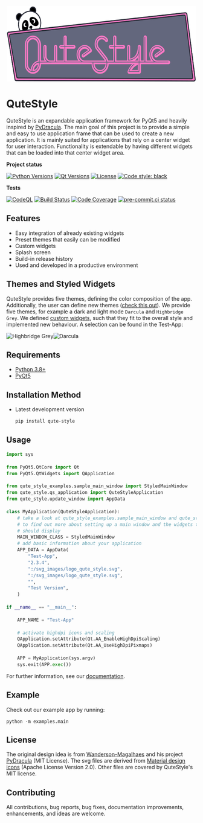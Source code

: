 <p align="center">
  <a href="https://github.com/TUV-SUD-Product-Service-GmbH/QuteStyle">
    <img src="https://github.com/TUV-SUD-Product-Service-GmbH/QuteStyle/raw/master/qute_style/resources/svg_images/banner_qute_style.svg" alt="QuteStyle logo" width="500" height="200">
  </a>
</p>

# QuteStyle

QuteStyle is an expandable application framework for PyQt5 and heavily inspired by [PyDracula](https://github.com/Wanderson-Magalhaes/Modern_GUI_PyDracula_PySide6_or_PyQt6).
The main goal of this project is to provide a simple and easy to use application frame that can be used to create a new application.
It is mainly suited for applications that rely on a center widget for user interaction. Functionality is extendable by having different widgets that can be loaded into that center widget area.

**Project status**

[![Python Versions](https://img.shields.io/badge/Python-3.8%20|%203.9%20|%203.10-blue.svg?&logo=Python&logoWidth=18&logoColor=white)](https://www.python.org/downloads/)
[![Qt Versions](https://img.shields.io/badge/Qt-5-blue.svg?&logo=Qt&logoWidth=18&logoColor=white)](https://www.qt.io/qt-for-python)
[![License](https://img.shields.io/github/license/TUV-SUD-Product-Service-GmbH/QuteStyle.svg)](https://github.com/TUV-SUD-Product-Service-GmbH/QuteStyle/blob/master/LICENSE)
[![Code style: black](https://img.shields.io/badge/code%20style-black-black.svg)](https://github.com/python/black)

**Tests**

[![CodeQL](https://github.com/TUV-SUD-Product-Service-GmbH/QuteStyle/workflows/CodeQL/badge.svg)](https://github.com/TUV-SUD-Product-Service-GmbH/QuteStyle/actions?query=workflow%3ACodeQL)
[![Build Status](https://github.com/TUV-SUD-Product-Service-GmbH/QuteStyle/workflows/Tests/badge.svg?branch=master&event=push)](https://github.com/TUV-SUD-Product-Service-GmbH/QuteStyle/actions?query=workflow%3ATests)
[![Code Coverage](https://codecov.io/github/TUV-SUD-Product-Service-GmbH/QuteStyle/coverage.svg?branch=master&token=)](https://codecov.io/gh/TUV-SUD-Product-Service-GmbH/QuteStyle)
[![pre-commit.ci status](https://results.pre-commit.ci/badge/github/TUV-SUD-Product-Service-GmbH/QuteStyle/master.svg)](https://results.pre-commit.ci/latest/github/TUV-SUD-Product-Service-GmbH/QuteStyle/master)

## Features

- Easy integration of already existing widgets
- Preset themes that easily can be modified
- Custom widgets
- Splash screen
- Build-in release history
- Used and developed in a productive environment

## Themes and Styled Widgets

QuteStyle provides five themes, defining the color composition of the app.
Additionally, the user can define new themes ([check this out](https://github.com/TUV-SUD-Product-Service-GmbH/QuteStyle/blob/master/docs/style.md)). We provide five themes, for example a dark and light mode ```Darcula``` and ```Highbridge Grey```.
We defined [custom widgets](https://github.com/TUV-SUD-Product-Service-GmbH/QuteStyle/blob/master/docs/widgets.md), such that they fit to the overall style and implemented new behaviour. A selection can be found in the Test-App:

<img src="https://github.com/TUV-SUD-Product-Service-GmbH/QuteStyle/raw/master/qute_stye/examples/example_images/highbridge_grey.PNG" alt="Highbridge Grey" width="400" height="300"><img src="https://github.com/TUV-SUD-Product-Service-GmbH/QuteStyle/raw/master/qute_stye/examples/example_images/darcula.PNG" alt="Darcula" width="400" height="300">


## Requirements

- [Python 3.8+](https://www.python.org/downloads/)
- [PyQt5](https://pypi.org/project/PyQt5/)

## Installation Method

- Latest development version

   ```plaintext
   pip install qute-style
   ```

## Usage

```Python
import sys

from PyQt5.QtCore import Qt
from PyQt5.QtWidgets import QApplication

from qute_style_examples.sample_main_window import StyledMainWindow
from qute_style.qs_application import QuteStyleApplication
from qute_style.update_window import AppData

class MyApplication(QuteStyleApplication):
    # take a look at qute_style_examples.sample_main_window and qute_style_examples.sample_widgets
    # to find out more about setting up a main window and the widgets that it
    # should display
    MAIN_WINDOW_CLASS = StyledMainWindow
    # add basic information about your application
    APP_DATA = AppData(
        "Test-App",
        "2.3.4",
        ":/svg_images/logo_qute_style.svg",
        ":/svg_images/logo_qute_style.svg",
        "",
        "Test Version",
    )

if __name__ == "__main__":

    APP_NAME = "Test-App"

    # activate highdpi icons and scaling
    QApplication.setAttribute(Qt.AA_EnableHighDpiScaling)
    QApplication.setAttribute(Qt.AA_UseHighDpiPixmaps)

    APP = MyApplication(sys.argv)
    sys.exit(APP.exec())
```

For further information, see our [documentation](https://github.com/TUV-SUD-Product-Service-GmbH/QuteStyle/tree/master/docs).

## Example

Check out our example app by running:

```plaintext
python -m examples.main
```

## License

The original design idea is from [Wanderson-Magalhaes](https://github.com/Wanderson-Magalhaes) and his project [PyDracula](https://github.com/Wanderson-Magalhaes/Modern_GUI_PyDracula_PySide6_or_PyQt6) (MIT License).
The svg files are derived from [Material design icons](https://fonts.google.com/icons) (Apache License Version 2.0). Other files are covered by QuteStyle's MIT license.

## Contributing

All contributions, bug reports, bug fixes, documentation improvements, enhancements, and ideas are welcome.

